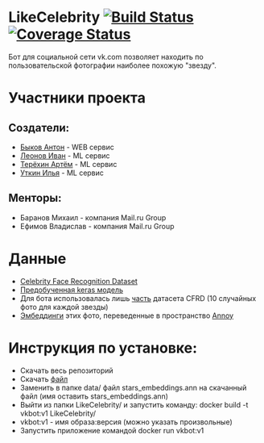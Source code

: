 # LikeCelebrity [![Build Status](https://travis-ci.org/kepolol/LikeCelebrity.svg?branch=master)](https://travis-ci.org/kepolol/LikeCelebrity) [![Coverage Status](https://coveralls.io/repos/github/kepolol/LikeCelebrity/badge.svg)](https://coveralls.io/github/kepolol/LikeCelebrity)

Бот для социальной сети vk.com позволяет находить по пользовательской фотографии наиболее похожую "звезду".

# Участники проекта
## Создатели:
* [Быков Антон](https://github.com/Bykov25) - WEB сервис
* [Леонов Иван](https://github.com/kepolol) - ML сервис
* [Терёхин Артём](https://github.com/VudiRB) - ML сервис
* [Уткин Илья](https://github.com/BLOOMFLARK) - ML сервис
## Менторы:
* Баранов Михаил - компания Mail.ru Group
* Ефимов Владислав - компания Mail.ru Group

# Данные
* [Celebrity Face Recognition Dataset](https://github.com/prateekmehta59/Celebrity-Face-Recognition-Dataset)
* [Предобученная keras модель](https://drive.google.com/drive/folders/1pwQ3H4aJ8a6yyJHZkTwtjcL4wYWQb7bn)
* Для бота использовалась лишь  [часть](https://drive.google.com/open?id=1lpM_nzwkMJc7QrRig3VVh7_fNtTaTPwH) датасета CFRD (10 случайных фото для каждой звезды)
* [Эмбеддинги](https://yadi.sk/d/SDKBoWQJ9YRgGw) этих фото, переведенные в пространство [Annoy](https://github.com/spotify/annoy)

# Инструкция по установке:
* Скачать весь репозиторий
* Скачать [файл](https://yadi.sk/d/SDKBoWQJ9YRgGw)
* Заменить в папке data/ файл stars_embeddings.ann на скачанный файл (имя оставить stars_embeddings.ann)
* Выйти из папки LikeCelebrity/ и запустить команду: docker build -t vkbot:v1 LikeCelebrity/
* vkbot:v1 - имя образа:версия (можно указать произвольные)
* Запустить приложение командой docker run vkbot:v1
